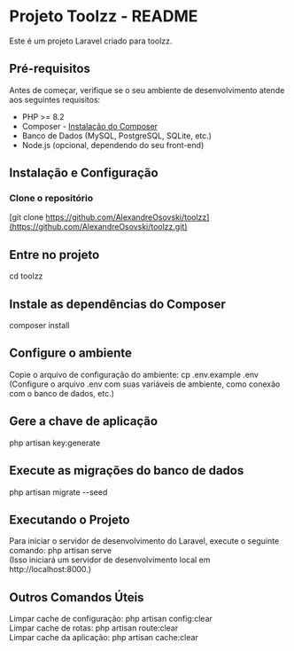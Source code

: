 # Projeto Toolzz - README

Este é um projeto Laravel criado para toolzz.

## Pré-requisitos

Antes de começar, verifique se o seu ambiente de desenvolvimento atende aos seguintes requisitos:

- PHP >= 8.2
- Composer - [Instalação do Composer](https://getcomposer.org/doc/00-intro.md)
- Banco de Dados (MySQL, PostgreSQL, SQLite, etc.)
- Node.js (opcional, dependendo do seu front-end)

## Instalação e Configuração

### Clone o repositório

[git clone https://github.com/AlexandreOsovski/toolzz](https://github.com/AlexandreOsovski/toolzz.git)

## Entre no projeto
cd toolzz

## Instale as dependências do Composer
composer install

## Configure o ambiente
Copie o arquivo de configuração do ambiente: cp .env.example .env <br>
(Configure o arquivo .env com suas variáveis de ambiente, como conexão com o banco de dados, etc.)

## Gere a chave de aplicação
php artisan key:generate

## Execute as migrações do banco de dados
php artisan migrate --seed

## Executando o Projeto
Para iniciar o servidor de desenvolvimento do Laravel, execute o seguinte comando: php artisan serve <br>
(Isso iniciará um servidor de desenvolvimento local em http://localhost:8000.)

## Outros Comandos Úteis
Limpar cache de configuração: php artisan config:clear <br>
Limpar cache de rotas: php artisan route:clear <br>
Limpar cache da aplicação: php artisan cache:clear <br>


